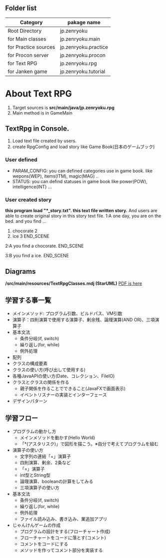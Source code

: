 ## Folder list

| Category | pakage name |
| -------- | ----------- |
| Root Directory | jp.zenryoku |
| for Main classes | jp.zenryoku.main |
| for Practice sources | jp.zenryoku.practice |
| for Procon server | jp.zenryoku.procon |
| for Text RPG | jp.zenryoku.rpg |
| for Janken game | jp.zenryoku.tutorial |

# About Text RPG
1. Target sources is **src/main/java/jp.zenryoku.rpg**
2. Main method is in GameMain

## TextRpg in Console.
1. Load text file created by users.
2. create RpgConfig and load story like Game Book(日本のゲームブック)

### User defined
* PARAM_CONFIG: you can defined categories use in game book. like wepons(WEP), items(ITM), magic(MAG) .. 
* STATUS: you can defind statuses in game book like power(POW), intelligence(INT) ...

### User created story
**this program load "*_story.txt". this text file written story.** And users are able to create original story in this story text file.
<EX>
1:A
one day, you are on the bed. and you find ...
1. chocorate 2
2. ice 3
END_SCENE

2:A
you find a chocorate.
END_SCENE

3:B
you find a ice.
END_SCENE

## Diagrams
**/src/main/resources/TextRpgClasses.mdj (StarUML)**
[PDF is here](./resources/TextRpgDiagram.pdf)

 
## 学習する事一覧
* メインメソッド: プログラム引数、ビルドパス、VM引数
* 演算子：四則演算で使用する演算子、剰余残、論理演算(AND OR)、三項演算子
* 基本文法
  - 条件分岐(if, switch)
  - 繰り返し(for, while)
  - 例外処理
* 配列
* クラスの構成要素
* クラスの使い方(呼び出して使用する)
* 各種JavaAPIの使い方(Date、コレクション、FileIO)
* クラスとクラスの関係を作る
  - 親子関係を作ることでできること(JavaFXで画面表示)
  - イベントリスナーの実装とインターフェース
* デザインパターン

## 学習フロー
* プログラムの動かし方
  - メインメソッドを動かす(Hello World)
  - 「*(アスタリスク)」で図形を描こう。※自分で考えてプログラムを組む
* 演算子の使い方
  - 文字列の連結「+」演算子
  - 四則演算、剰余、2条など
  - 「=」演算子
  - int型とString型
  - 論理演算、booleanの計算をしてみる
  - 三項演算子の使い方
* 基本文法
  - 条件分岐(if, switch)
  - 繰り返し(for, while)
  - 例外処理
  - ファイル読み込み、書き込み、業追加アプリ
* じゃんけんゲームの作成
  - プログラムの設計をする(フローチャート作成)
  - フローチャートをコードに落とす(コメント)
  - コメントをコードにする
  - メソッドを作ってコメント部分を実装する
 
